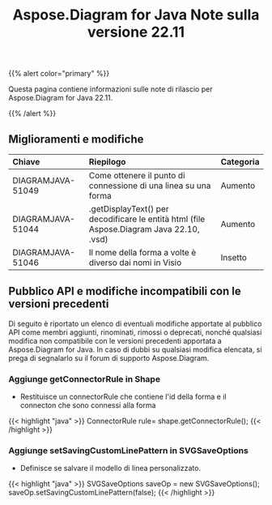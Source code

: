 ﻿---
title: Aspose.Diagram for Java Note sulla versione 22.11
type: docs
weight: 17
url: /it/java/aspose-diagram-for-java-22-11-release-notes/
---
{{% alert color="primary" %}}

Questa pagina contiene informazioni sulle note di rilascio per Aspose.Diagram for Java 22.11.

{{% /alert %}}
## **Miglioramenti e modifiche**  ##

|**Chiave**|**Riepilogo**|**Categoria**|
|:- |:- |:- |
|DIAGRAMJAVA-51049|Come ottenere il punto di connessione di una linea su una forma|Aumento|
|DIAGRAMJAVA-51044|.getDisplayText() per decodificare le entità html (file Aspose.Diagram Java 22.10, .vsd)|Aumento|
|DIAGRAMJAVA-51046|Il nome della forma a volte è diverso dai nomi in Visio|Insetto|

## **Pubblico API e modifiche incompatibili con le versioni precedenti**
Di seguito è riportato un elenco di eventuali modifiche apportate al pubblico API come membri aggiunti, rinominati, rimossi o deprecati, nonché qualsiasi modifica non compatibile con le versioni precedenti apportata a Aspose.Diagram for Java. In caso di dubbi su qualsiasi modifica elencata, si prega di segnalarlo su il forum di supporto Aspose.Diagram.

### **Aggiunge getConnectorRule in Shape**
- Restituisce un connectorRule che contiene l'id della forma e il connecton che sono connessi alla forma

{{< highlight "java" >}}
ConnectorRule rule= shape.getConnectorRule();
{{< /highlight >}}

### **Aggiunge setSavingCustomLinePattern in SVGSaveOptions**
- Definisce se salvare il modello di linea personalizzato.

{{< highlight "java" >}}
SVGSaveOptions saveOp = new SVGSaveOptions(); 
saveOp.setSavingCustomLinePattern(false);
{{< /highlight >}}

